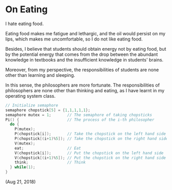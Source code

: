 # On Eating

I hate eating food.

Eating food makes me fatigue and lethargic, and the oil would persist on my lips, which makes me uncomfortable, so I do not like eating food.

Besides, I believe that students should obtain energy not by eating food, but by the potential energy that comes from the drop between the abundant knowledge in textbooks and the insufficient knowledge in students' brains.

Moreover, from my perspective, the responsibilities of students are none other than learning and sleeping.

In this sense, the philosophers are more fortunate. The responsibilities of philosophers are none other than thinking and eating, as I have learnt in my operating system class.

``` C
// Initialize semaphore
semaphore chopstick[5] = {1,1,1,1,1};
semaphore mutex = 1;       // The semaphore of taking chopsticks
Pi() {                     // The process of the i-th philosopher
  do {
    P(mutex);
    P(chopstick[i]);       // Take the chopstick on the left hand side
    P(chopstick[(i+1)%5]); // Take the chopstick on the right hand side
    V(mutex);
    eat;                   // Eat
    V(chopstick[i]);       // Put the chopstick on the left hand side
    V(chopstick[(i+1)%5]); // Put the chopstick on the right hand side
    think;                 // Think
  } while(1);
}
```

(Aug 21, 2018)
